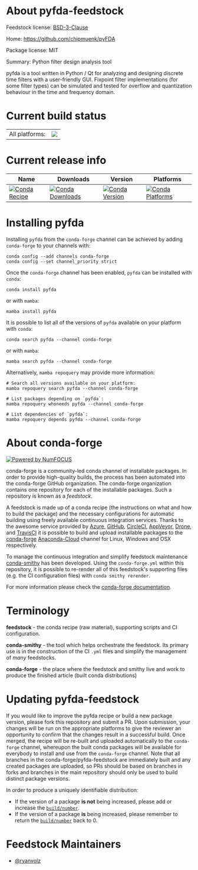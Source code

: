 About pyfda-feedstock
=====================

Feedstock license: [BSD-3-Clause](https://github.com/conda-forge/pyfda-feedstock/blob/main/LICENSE.txt)

Home: https://github.com/chipmuenk/pyFDA

Package license: MIT

Summary: Python filter design analysis tool

pyfda is a tool written in Python / Qt for analyzing and designing discrete time filters with a user-friendly GUI. Fixpoint filter implementations (for some filter types) can be simulated and tested for overflow and quantization behaviour in the time and frequency domain.


Current build status
====================


<table><tr><td>All platforms:</td>
    <td>
      <a href="https://dev.azure.com/conda-forge/feedstock-builds/_build/latest?definitionId=19891&branchName=main">
        <img src="https://dev.azure.com/conda-forge/feedstock-builds/_apis/build/status/pyfda-feedstock?branchName=main">
      </a>
    </td>
  </tr>
</table>

Current release info
====================

| Name | Downloads | Version | Platforms |
| --- | --- | --- | --- |
| [![Conda Recipe](https://img.shields.io/badge/recipe-pyfda-green.svg)](https://anaconda.org/conda-forge/pyfda) | [![Conda Downloads](https://img.shields.io/conda/dn/conda-forge/pyfda.svg)](https://anaconda.org/conda-forge/pyfda) | [![Conda Version](https://img.shields.io/conda/vn/conda-forge/pyfda.svg)](https://anaconda.org/conda-forge/pyfda) | [![Conda Platforms](https://img.shields.io/conda/pn/conda-forge/pyfda.svg)](https://anaconda.org/conda-forge/pyfda) |

Installing pyfda
================

Installing `pyfda` from the `conda-forge` channel can be achieved by adding `conda-forge` to your channels with:

```
conda config --add channels conda-forge
conda config --set channel_priority strict
```

Once the `conda-forge` channel has been enabled, `pyfda` can be installed with `conda`:

```
conda install pyfda
```

or with `mamba`:

```
mamba install pyfda
```

It is possible to list all of the versions of `pyfda` available on your platform with `conda`:

```
conda search pyfda --channel conda-forge
```

or with `mamba`:

```
mamba search pyfda --channel conda-forge
```

Alternatively, `mamba repoquery` may provide more information:

```
# Search all versions available on your platform:
mamba repoquery search pyfda --channel conda-forge

# List packages depending on `pyfda`:
mamba repoquery whoneeds pyfda --channel conda-forge

# List dependencies of `pyfda`:
mamba repoquery depends pyfda --channel conda-forge
```


About conda-forge
=================

[![Powered by
NumFOCUS](https://img.shields.io/badge/powered%20by-NumFOCUS-orange.svg?style=flat&colorA=E1523D&colorB=007D8A)](https://numfocus.org)

conda-forge is a community-led conda channel of installable packages.
In order to provide high-quality builds, the process has been automated into the
conda-forge GitHub organization. The conda-forge organization contains one repository
for each of the installable packages. Such a repository is known as a *feedstock*.

A feedstock is made up of a conda recipe (the instructions on what and how to build
the package) and the necessary configurations for automatic building using freely
available continuous integration services. Thanks to the awesome service provided by
[Azure](https://azure.microsoft.com/en-us/services/devops/), [GitHub](https://github.com/),
[CircleCI](https://circleci.com/), [AppVeyor](https://www.appveyor.com/),
[Drone](https://cloud.drone.io/welcome), and [TravisCI](https://travis-ci.com/)
it is possible to build and upload installable packages to the
[conda-forge](https://anaconda.org/conda-forge) [Anaconda-Cloud](https://anaconda.org/)
channel for Linux, Windows and OSX respectively.

To manage the continuous integration and simplify feedstock maintenance
[conda-smithy](https://github.com/conda-forge/conda-smithy) has been developed.
Using the ``conda-forge.yml`` within this repository, it is possible to re-render all of
this feedstock's supporting files (e.g. the CI configuration files) with ``conda smithy rerender``.

For more information please check the [conda-forge documentation](https://conda-forge.org/docs/).

Terminology
===========

**feedstock** - the conda recipe (raw material), supporting scripts and CI configuration.

**conda-smithy** - the tool which helps orchestrate the feedstock.
                   Its primary use is in the construction of the CI ``.yml`` files
                   and simplify the management of *many* feedstocks.

**conda-forge** - the place where the feedstock and smithy live and work to
                  produce the finished article (built conda distributions)


Updating pyfda-feedstock
========================

If you would like to improve the pyfda recipe or build a new
package version, please fork this repository and submit a PR. Upon submission,
your changes will be run on the appropriate platforms to give the reviewer an
opportunity to confirm that the changes result in a successful build. Once
merged, the recipe will be re-built and uploaded automatically to the
`conda-forge` channel, whereupon the built conda packages will be available for
everybody to install and use from the `conda-forge` channel.
Note that all branches in the conda-forge/pyfda-feedstock are
immediately built and any created packages are uploaded, so PRs should be based
on branches in forks and branches in the main repository should only be used to
build distinct package versions.

In order to produce a uniquely identifiable distribution:
 * If the version of a package **is not** being increased, please add or increase
   the [``build/number``](https://docs.conda.io/projects/conda-build/en/latest/resources/define-metadata.html#build-number-and-string).
 * If the version of a package **is** being increased, please remember to return
   the [``build/number``](https://docs.conda.io/projects/conda-build/en/latest/resources/define-metadata.html#build-number-and-string)
   back to 0.

Feedstock Maintainers
=====================

* [@ryanvolz](https://github.com/ryanvolz/)

